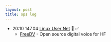 ```yaml
---
layout: post
title: ops log
---
```


* 20:10 147.04 [Linux User Net](https://kc7nyr.com/linux/) 🐧 ✅
  * [FreeDV](https://freedv.org/) - Open source digital voice for HF
